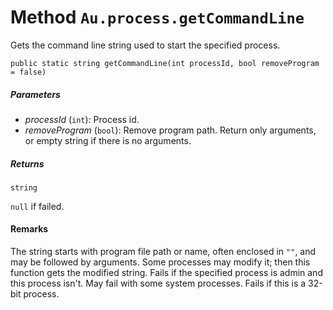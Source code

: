 # Method `Au.process.getCommandLine`

Gets the command line string used to start the specified process.

```
public static string getCommandLine(int processId, bool removeProgram = false)
```

##### Parameters

- *processId*  (`int`):
    Process id.
- *removeProgram*  (`bool`):
    Remove program path. Return only arguments, or empty string if there is no arguments.

##### Returns

`string`

`null` if failed.

#### Remarks

The string starts with program file path or name, often enclosed in `""`, and may be followed by arguments. Some processes may modify it; then this function gets the modified string. Fails if the specified process is admin and this process isn't. May fail with some system processes. Fails if this is a 32-bit process.